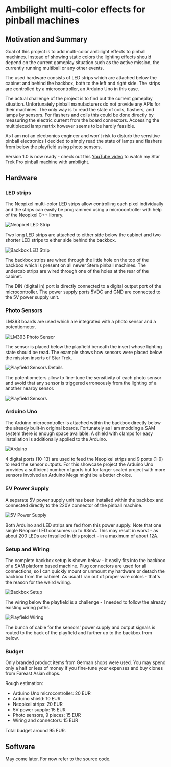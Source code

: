 # Ambilight multi-color effects for pinball machines

## Motivation and Summary

Goal of this project is to add multi-color ambilight effects to pinball machines. Instead of showing static colors the lighting effects should depend on the current gameplay situation such as the active mission, the currently running multiball or any other events.

The used hardware consists of LED strips which are attached below the cabinet and behind the backbox, both to the left and right side. The strips are controlled by a microcontroller, an Arduino Uno in this case.

The actual challenge of the project is to find out the current gameplay situation. Unfortunately pinball manufacturers do not provide any APIs for their machines. The only way is to read the state of coils, flashers, and lamps by sensors. For flashers and coils this could be  done directly by measuring the electric current from the  board connectors. Accessing the multiplexed lamp matrix however seems to be hardly feasible.

As I am not an electronics engineer and won't risk to disturb the sensitive pinball electronics I decided to simply read the state of lamps and flashers from below the playfield using photo sensors.

Version 1.0 is now ready - check out this [YouTube video](https://www.youtube.com/watch?v=rxIm8FgeuAI) to watch my Star Trek Pro pinball machine with ambilight.

## Hardware

### LED strips

The Neopixel multi-color LED strips allow controlling each pixel individually and the strips can easily be programmed using a microcontroller with help of the Neopixel C++ library.

![Neopixel LED Strip][neopixelstrip]

Two long LED strips are attached to either side below the cabinet and two shorter LED strips to either side behind the backbox.

![Backbox LED Strip][backboxledstrip]

The backbox strips are wired through the little hole on the top of the backbox which is present on all newer Stern pinball machines. The undercab strips are wired through one of the holes at the rear of the cabinet.

The DIN (digital in) port is directly connected to a digital output port of the microcontroller. The power supply ports 5VDC and GND are connected to the 5V power supply unit.

### Photo Sensors

LM393 boards are used which are integrated with a photo sensor and a potentiometer.

![LM393 Photo Sensor][photosensor]

The sensor is placed below the playfield beneath the insert whose lighting state should be read. The example shows how sensors were placed below the mission inserts of Star Trek.

![Playfield Sensors Details][playfieldsensorsdetails]

The potentiometers allow to fine-tune the sensitivity of each photo sensor and avoid that any sensor is triggered erroneously from the lighting of a another nearby sensor.

![Playfield Sensors][playfieldsensors]

### Arduino Uno

The Arduino microcontroller is attached wtihin the backbox directly below the already built-in original boards. Fortunately as I am modding a SAM system there is enough space available. A shield with clamps for easy installation is additionally applied to the Arduino.

![Arduino][arduinoconnections]

4 digital ports (10-13) are used to feed the Neopixel strips and 9 ports (1-9) to read the sensor outputs. For this showcase project the Arduino Uno provides a sufficient number of ports but for larger scaled project with more sensors involved an Arduino Mega might be a better choice.

### 5V Power Supply

A separate 5V power supply unit has been installed within the backbox and connected directly to the 220V connector of the pinball machine.

![5V Power Supply][powersupply]

Both Arduino and LED strips are fed from this power supply. Note that one single Neopixel LED consumes up to 63mA. This may result in worst - as about 200 LEDs are installed in this project - in a maximum of about 12A.

### Setup and Wiring

The complete backbox setup is shown below - it easily fits into the backbox of a SAM platform based machine. Plug connectors are used for all connections, so I can quickly mount or unmount my hardware or detach the backbox from the cabinet. As usual I ran out of proper wire colors - that's the reason for the weird wiring.

![Backbox Setup][backboxwiring]

The wiring below the playfield is a challenge - I needed to follow the already existing wiring paths.

![Playfield Wiring][playfieldwiring]

The bunch of cable for the sensors' power supply and output signals is routed to the back of the playfield and further up to the backbox from below.

### Budget

Only branded product items from German shops were used. You may spend only a half or less of money if you fine-tune your expenses and buy clones from Fareast Asian shops.

Rough estimation:

- Arduino Uno microcontroller: 20 EUR
- Arduino shield: 10 EUR
- Neopixel strips: 20 EUR
- 5V power supply: 15 EUR
- Photo sensors, 9 pieces: 15 EUR
- Wiring and connectors: 15 EUR

Total budget around 95 EUR.

[powersupply]: https://github.com/reilo/flip4fun-neopixel/blob/main/pictures/5V-Power-Supply.jpg?raw=true

[arduinoconnections]: https://github.com/reilo/flip4fun-neopixel/blob/main/pictures/Arduino-Connections.jpg?raw=true

[backboxledstrip]: https://github.com/reilo/flip4fun-neopixel/blob/main/pictures/Backbox-LED-Strip.jpg?raw=true

[backboxwiring]: https://github.com/reilo/flip4fun-neopixel/blob/main/pictures/Backbox-Setup.jpg?raw=true

[photosensor]: https://github.com/reilo/flip4fun-neopixel/blob/main/pictures/LM393-Photo-Sensor.jpg?raw=true

[neopixelstrip]: https://github.com/reilo/flip4fun-neopixel/blob/main/pictures/Neopixel-Strip.jpg?raw=true

[playfieldsensors]: https://github.com/reilo/flip4fun-neopixel/blob/main/pictures/Playfield-Sensors.jpg?raw=true

[playfieldsensorsdetails]: https://github.com/reilo/flip4fun-neopixel/blob/main/pictures/Playfield-Sensors-Details.jpg?raw=true 

[playfieldwiring]: https://github.com/reilo/flip4fun-neopixel/blob/main/pictures/Playfield-Wiring-Challenge.jpg?raw=true

## Software

May come later. For now refer to the source code.